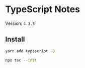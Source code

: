 # TypeScript Notes

Version: `4.3.5`

## Install

```sh
yarn add typescript -D
```

```sh
npx tsc --init
```